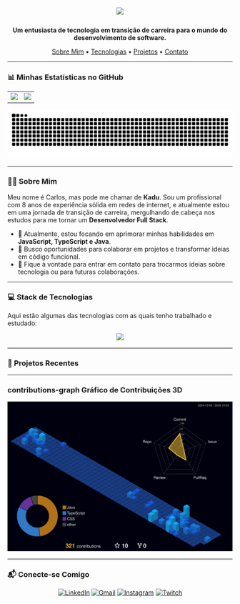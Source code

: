 <h1 align="center">
  <img src="https://readme-typing-svg.herokuapp.com/?font=Righteous&size=35&center=true&vCenter=true&width=500&height=70&duration=4000&lines=Olá,+seja+bem-vindo(a)!;Me+chamo+Carlos+Eduardo." />
</h1>

<p align="center">
  <strong>Um entusiasta de tecnologia em transição de carreira para o mundo do desenvolvimento de software.</strong>
</p>

<div align="center">
  <a href="#-sobre-mim">Sobre Mim</a> •
  <a href="#-stack-de-tecnologias">Tecnologias</a> •
  <a href="#-projetos-recentes">Projetos</a> •
  <a href="#-conecte-se-comigo">Contato</a>
</div>

---

### 📊 Minhas Estatísticas no GitHub

<table align="center">
  <tr align="center">
    <td valign="top">
      <img src="https://github-profile-summary-cards.vercel.app/api/cards/profile-details?username=KaduSR&theme=dracula" />
    </td>
    <td valign="top">
      <img src="https://github-profile-summary-cards.vercel.app/api/cards/productive-time?username=KaduSR&theme=dracula&utcOffset=-3" />
    </td>
  </tr>
</table>

<div align="center">
  <img src="https://github.com/KaduSR/KaduSR/blob/output/snake.svg" alt="Snake animation" />
</div>

---

### 👨‍💻 Sobre Mim

Meu nome é Carlos, mas pode me chamar de **Kadu**. Sou um profissional com 8 anos de experiência sólida em redes de internet, e atualmente estou em uma jornada de transição de carreira, mergulhando de cabeça nos estudos para me tornar um **Desenvolvedor Full Stack**.

-   🌱 Atualmente, estou focando em aprimorar minhas habilidades em **JavaScript, TypeScript e Java**.
-   🚀 Busco oportunidades para colaborar em projetos e transformar ideias em código funcional.
-   💬 Fique à vontade para entrar em contato para trocarmos ideias sobre tecnologia ou para futuras colaborações.

---

### 💻 Stack de Tecnologias

Aqui estão algumas das tecnologias com as quais tenho trabalhado e estudado:

<p align="center">
  <a href="https://skillicons.dev">
    <img src="https://skillicons.dev/icons?i=git,vscode,html,css,javascript,typescript,angular,java,nextjs" />
  </a>
</p>

---
### 🚀 Projetos Recentes

<!-- PROJECT-LIST:START -->
<!-- PROJECT-LIST:END -->






---

###  contributions-graph Gráfico de Contribuições 3D

<div align="center">
  <img src="./profile-3d-contrib/profile-night-view.svg" alt="Gráfico de Contribuições 3D" />
</div>

---

### 📬 Conecte-se Comigo

<p align="center">
  <a href="https://www.linkedin.com/in/kaduesr" target="_blank"><img src="https://img.shields.io/badge/LinkedIn-0077B5?style=for-the-badge&logo=linkedin&logoColor=white" alt="LinkedIn"></a>
  <a href="mailto:kaduesr@gmail.com" target="_blank"><img src="https://img.shields.io/badge/Gmail-D14836?style=for-the-badge&logo=gmail&logoColor=white" alt="Gmail"></a>
  <a href="https://www.instagram.com/kaduesr" target="_blank"><img src="https://img.shields.io/badge/Instagram-E4405F?style=for-the-badge&logo=instagram&logoColor=white" alt="Instagram"></a>
  <a href="https://www.twitch.tv/kadulion" target="_blank"><img src="https://img.shields.io/badge/Twitch-9146FF?style=for-the-badge&logo=twitch&logoColor=white" alt="Twitch"></a>
</p>
